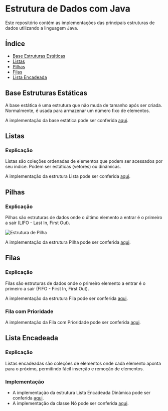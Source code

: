 # Estrutura de Dados com Java

Este repositório contém as implementações das principais estruturas de dados utilizando a linguagem Java.

## Índice

- [Base Estruturas Estáticas](#base-estruturas-estáticas)
- [Listas](#listas)
- [Pilhas](#pilhas)
- [Filas](#filas)
- [Lista Encadeada](#lista-encadeada)

## Base Estruturas Estáticas

A base estática é uma estrutura que não muda de tamanho após ser criada. Normalmente, é usada para armazenar um número fixo de elementos.

A implementação da base estática pode ser conferida [aqui](src/main/java/com/loiane/estruturadados/base/EstruturaEstatica.java).

## Listas

### Explicação
Listas são coleções ordenadas de elementos que podem ser acessados por seu índice. Podem ser estáticas (vetores) ou dinâmicas.

A implementação da estrutura Lista pode ser conferida [aqui](src/main/java/com/loiane/estruturadados/lista/Lista2.java).

## Pilhas

### Explicação
Pilhas são estruturas de dados onde o último elemento a entrar é o primeiro a sair (LIFO - Last In, First Out).


![Estrutura de Pilha](https://upload.wikimedia.org/wikipedia/commons/2/29/Data_stack.svg)

A implementação da estrutura Pilha pode ser conferida [aqui](src/main/java/com/loiane/estruturadados/pilha/Pilha.java).

## Filas

### Explicação
Filas são estruturas de dados onde o primeiro elemento a entrar é o primeiro a sair (FIFO - First In, First Out).

A implementação da estrutura Fila pode ser conferida [aqui](src/main/java/com/loiane/estruturadados/fila/Fila.java).

### Fila com Prioridade
A implementação da Fila com Prioridade pode ser conferida [aqui](src/main/java/com/loiane/estruturadados/fila/FilaComPrioridade.java).

## Lista Encadeada

### Explicação
Listas encadeadas são coleções de elementos onde cada elemento aponta para o próximo, permitindo fácil inserção e remoção de elementos.

### Implementação
- A implementação da estrutura Lista Encadeada Dinâmica pode ser conferida [aqui](src/main/java/com/loiane/estruturadados/lista_encadeada/ListaEncadeada.java).
- A implementação da classe Nó pode ser conferida [aqui](src/main/java/com/loiane/estruturadados/lista_encadeada/No.java).
